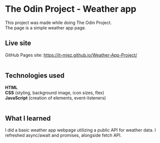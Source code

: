 # The Odin Project -  Weather app
This project was made while doing The Odin Project. </br>
The page is a simple weather app page.</br>

## Live site
GitHub Pages site: https://it-miez.github.io/Weather-App-Project/
</br></br>

## Technologies used
**HTML** </br>
**CSS** (styling, background image, icon sizes, flex)</br>
**JavaScript** (creation of elements, event-listeners)</br></br>


## What I learned
I did a basic weather app webpage utilizing a public API for weather data. I refreshed async/await and promises, alongside fetch API.
